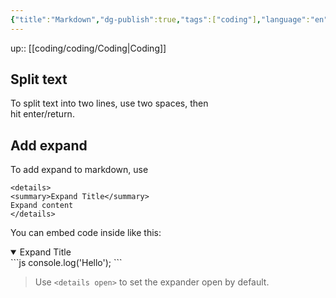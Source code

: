 ```yaml
---
{"title":"Markdown","dg-publish":true,"tags":["coding"],"language":"en","permalink":"/coding/coding/markdown/","dgPassFrontmatter":true}
---
```


up:: [[coding/coding/Coding\|Coding]]

## Split text

To split text into two lines, use two spaces, then  
hit enter/return.

## Add expand

To add expand to markdown, use
```
<details>
<summary>Expand Title</summary>
Expand content
</details>
```

You can embed code inside like this:

<details open>
<summary>Expand Title</summary>
```js
console.log('Hello');
```
</details>

>Use `<details open>` to set the expander open by default.